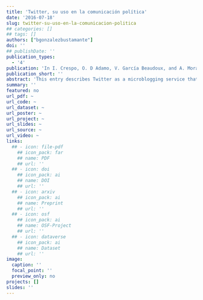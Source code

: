 ```yaml
---
title: 'Twitter, su uso en la comunicación política'
date: '2016-07-18'
slug: twitter-su-uso-en-la-comunicacion-politica
## categories: []
## tags: []
authors: ["bgonzalezbustamante"]
doi: ''
## publishDate: ''
publication_types:
  - '4'
publication: 'In I. Crespo, O. D Adamo, V. García Beaudoux, and A. Mora (eds.), *Diccionario Enciclopédico de Comunicación Política. 2nd Edition* (pp. 378-380). Madrid: Centro de Estudios Políticos y Constitucionales'
publication_short: ''
abstract: 'This entry describes Twitter as a microblogging service that allows their users a status update of 140 characters. This updated is known as a tweet. This platform enables us to share information with known people but also with other social circles because it is possible to follow contents generates for others.'
summary: ''
featured: no
url_pdf: ~
url_code: ~
url_dataset: ~
url_poster: ~
url_project: ~
url_slides: ~
url_source: ~
url_video: ~
links:
  ## - icon: file-pdf
    ## icon_pack: far
    ## name: PDF
    ## url: ''
  ## - icon: doi
    ## icon_pack: ai
    ## name: DOI
    ## url: ''
  ## - icon: arxiv
    ## icon_pack: ai
    ## name: Preprint
    ## url: ''
  ## - icon: osf
    ## icon_pack: ai
    ## name: OSF-Project
    ## url: ''
  ## - icon: dataverse
    ## icon_pack: ai
    ## name: Dataset
    ## url: ''
image:
  caption: ''
  focal_point: ''
  preview_only: no
projects: []
slides: ''
---
```

